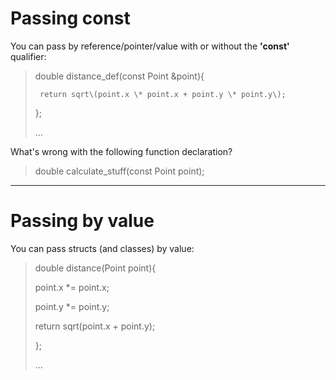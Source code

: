 # Passing const

You can pass by reference/pointer/value with or without the **'const'** qualifier:

> double distance\_def\(const Point &point\){
>
> ```
>  return sqrt\(point.x \* point.x + point.y \* point.y\);
> ```
>
> };
>
> …

What's wrong with the following function declaration?

> double calculate\_stuff\(const Point point\);

---

# Passing by value

You can pass structs \(and classes\) by value:

> double distance\(Point point\){
>
> point.x \*= point.x;
>
> point.y \*= point.y;
>
>  return sqrt\(point.x + point.y\);
>
> };
>
> …



